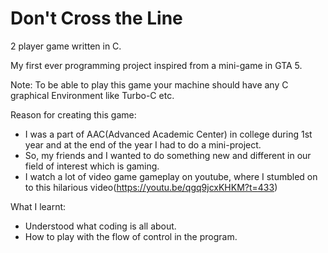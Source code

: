 # Don't Cross the Line
2 player game written in C.

My first ever programming project inspired from a mini-game in GTA 5.

Note: To be able to play this game your machine should have any C graphical Environment like Turbo-C etc.

Reason for creating this game:
- I was a part of AAC(Advanced Academic Center) in college during 1st year and at the end of the year I had to do a mini-project.
- So, my friends and I wanted to do something new and different in our field of interest which is gaming.
- I watch a lot of video game gameplay on youtube, where I stumbled on to this hilarious video(https://youtu.be/qgq9jcxKHKM?t=433)

What I learnt:
- Understood what coding is all about.
- How to play with the flow of control in the program.
